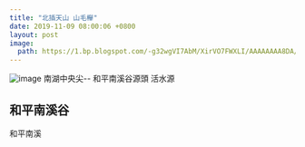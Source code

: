 ```yaml
---
title: "北插天山 山毛櫸"
date: 2019-11-09 08:00:06 +0800
layout: post
image: 
  path: https://1.bp.blogspot.com/-g32wgVI7AbM/XirVO7FWXLI/AAAAAAAA8DA/wkbywlB9gcQZ512WimlFS6f1V2fNDm8UgCLcBGAsYHQ/s1600/_MG_3512.JPG
---
```


![image](https://1.bp.blogspot.com/-g32wgVI7AbM/XirVO7FWXLI/AAAAAAAA8DA/wkbywlB9gcQZ512WimlFS6f1V2fNDm8UgCLcBGAsYHQ/s1600/_MG_3512.JPG)
南湖中央尖-- 和平南溪谷源頭 活水源



## 和平南溪谷

和平南溪

